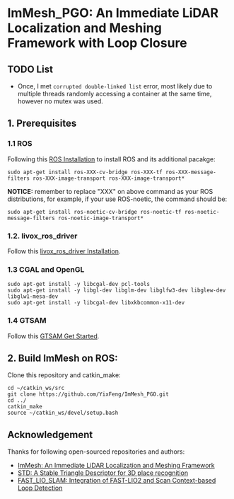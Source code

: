 # ImMesh_PGO: An Immediate LiDAR Localization and Meshing Framework with Loop Closure

## TODO List
- Once, I met `corrupted double-linked list` error, most likely due to multiple threads randomly accessing a container at the same time, however no mutex was used.

## 1. Prerequisites
### 1.1 **ROS**
Following this [ROS Installation](http://wiki.ros.org/ROS/Installation) to install ROS and its additional pacakge:<br>
```
sudo apt-get install ros-XXX-cv-bridge ros-XXX-tf ros-XXX-message-filters ros-XXX-image-transport ros-XXX-image-transport*
```
**NOTICE:** remember to replace "XXX" on above command as your ROS distributions, for example, if your use ROS-noetic, the command should be:<br>
```
sudo apt-get install ros-noetic-cv-bridge ros-noetic-tf ros-noetic-message-filters ros-noetic-image-transport*
```
### 1.2. **livox_ros_driver**
Follow this [livox_ros_driver Installation](https://github.com/Livox-SDK/livox_ros_driver).

### 1.3 **CGAL** and **OpenGL**
```
sudo apt-get install -y libcgal-dev pcl-tools
sudo apt-get install -y libgl-dev libglm-dev libglfw3-dev libglew-dev libglw1-mesa-dev 
sudo apt-get install -y libcgal-dev libxkbcommon-x11-dev
```

### 1.4 **GTSAM**
Follow this [GTSAM Get Started](https://gtsam.org/get_started/).

## 2. Build ImMesh on ROS:
Clone this repository and catkin_make:
```
cd ~/catkin_ws/src
git clone https://github.com/YixFeng/ImMesh_PGO.git
cd ../
catkin_make
source ~/catkin_ws/devel/setup.bash
```

## Acknowledgement
Thanks for following open-sourced repositories and authors:
- [ImMesh: An Immediate LiDAR Localization and Meshing Framework](https://github.com/hku-mars/ImMesh)
- [STD: A Stable Triangle Descriptor for 3D place recognition](https://github.com/hku-mars/STD)
- [FAST_LIO_SLAM: Integration of FAST-LIO2 and Scan Context-based Loop Detection](https://github.com/gisbi-kim/FAST_LIO_SLAM)